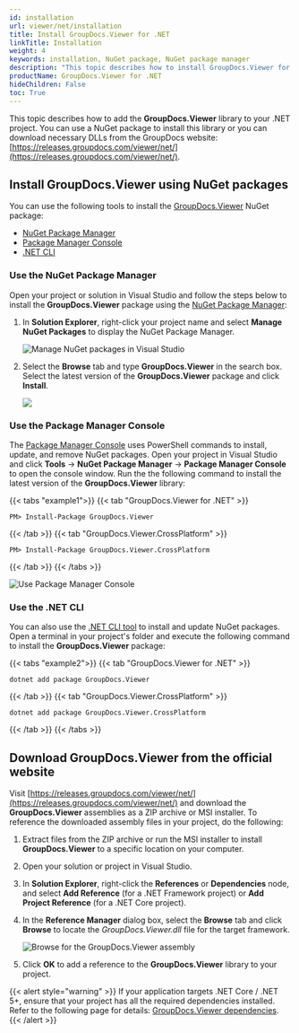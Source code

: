 ```yaml
---
id: installation
url: viewer/net/installation
title: Install GroupDocs.Viewer for .NET
linkTitle: Installation
weight: 4
keywords: installation, NuGet package, NuGet package manager
description: "This topic describes how to install GroupDocs.Viewer for .NET."
productName: GroupDocs.Viewer for .NET
hideChildren: False
toc: True
---
```

This topic describes how to add the **GroupDocs.Viewer** library to your .NET project. You can use a NuGet package to install this library or you can download necessary DLLs from the GroupDocs website: [https://releases.groupdocs.com/viewer/net/](https://releases.groupdocs.com/viewer/net/).

## Install GroupDocs.Viewer using NuGet packages

You can use the following tools to install the [GroupDocs.Viewer](https://www.nuget.org/packages/GroupDocs.Viewer) NuGet package: 

 * [NuGet Package Manager](#use-the-nuget-package-manager-in-visual-studio)
 * [Package Manager Console](#use-the-package-manager-console-in-visual-studio)
 * [.NET CLI](#use-the-net-cli)

### Use the NuGet Package Manager

Open your project or solution in Visual Studio and follow the steps below to install the **GroupDocs.Viewer** package using the [NuGet Package Manager](https://learn.microsoft.com/en-us/nuget/consume-packages/install-use-packages-visual-studio):

1. In **Solution Explorer**, right-click your project name and select **Manage NuGet Packages** to display the NuGet Package Manager.

    ![Manage NuGet packages in Visual Studio](/viewer/net/images/getting-started/installation/manage-nuget-packages.png)

2. Select the **Browse** tab and type **GroupDocs.Viewer** in the search box. Select the latest version of the **GroupDocs.Viewer** package and click **Install**.

    ![](/viewer/net/images/getting-started/installation/install-nuget-package.png)

### Use the Package Manager Console

The [Package Manager Console](https://learn.microsoft.com/en-us/nuget/consume-packages/install-use-packages-powershell) uses PowerShell commands to install, update, and remove NuGet packages. Open your project in Visual Studio and click **Tools** -> **NuGet Package Manager** -> **Package Manager Console** to open the console window. Run the the following command to install the latest version of the **GroupDocs.Viewer** library:

{{< tabs "example1">}}
{{< tab "GroupDocs.Viewer for .NET" >}}
```
PM> Install-Package GroupDocs.Viewer
```
{{< /tab >}}
{{< tab "GroupDocs.Viewer.CrossPlatform" >}}
```
PM> Install-Package GroupDocs.Viewer.CrossPlatform
```
{{< /tab >}}
{{< /tabs >}}

![Use Package Manager Console ](/viewer/net/images/getting-started/installation/package-manager-console.png)

### Use the .NET CLI

You can also use the [.NET CLI tool](https://docs.microsoft.com/en-us/dotnet/core/tools/) to install and update NuGet packages. Open a terminal in your project's folder and execute the following command to install the **GroupDocs.Viewer** package:

{{< tabs "example2">}}
{{< tab "GroupDocs.Viewer for .NET" >}}
```
dotnet add package GroupDocs.Viewer
```
{{< /tab >}}
{{< tab "GroupDocs.Viewer.CrossPlatform" >}}
```
dotnet add package GroupDocs.Viewer.CrossPlatform
```
{{< /tab >}}
{{< /tabs >}}

## Download GroupDocs.Viewer from the official website

Visit [https://releases.groupdocs.com/viewer/net/](https://releases.groupdocs.com/viewer/net/) and download the **GroupDocs.Viewer** assemblies as a ZIP archive or MSI installer. To reference the downloaded assembly files in your project, do the following:

1. Extract files from the ZIP archive or run the MSI installer to install **GroupDocs.Viewer** to a specific location on your computer.
2. Open your solution or project in Visual Studio.
3. In **Solution Explorer**, right-click the **References** or **Dependencies** node, and select **Add Reference** (for a .NET Framework project) or **Add Project Reference** (for a .NET Core project).
4. In the **Reference Manager** dialog box, select the **Browse** tab and click **Browse** to locate the _GroupDocs.Viewer.dll_ file for the target framework.

    ![Browse for the GroupDocs.Viewer assembly](/viewer/net/images/getting-started/installation/browse-for-groupdocs-dll.png)

5. Click **OK** to add a reference to the **GroupDocs.Viewer** library to your project.

{{< alert style="warning" >}}
If your application targets .NET Core / .NET 5+, ensure that your project has all the required dependencies installed. Refer to the following page for details: [GroupDocs.Viewer dependencies](https://www.nuget.org/packages/groupdocs.viewer#dependencies-body-tab).
{{< /alert >}}
